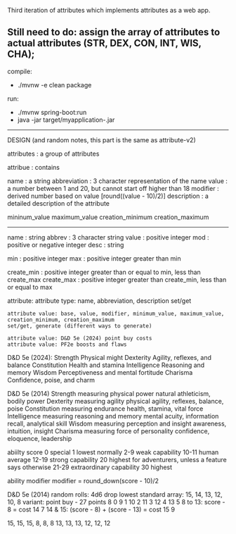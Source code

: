 Third iteration of attributes which implements attributes as a web app.

Still need to do: assign the array of attributes to actual attributes (STR, DEX, CON, INT, WIS, CHA);
---
compile:
- ./mvnw -e clean package

run:
- ./mvnw spring-boot:run
- java -jar target/myapplication-<version>.jar
---
DESIGN (and random notes, this part is the same as attribute-v2)

attributes
: a group of attributes

attribue
: contains

name
: a string
abbreviation
: 3 character representation of the name
value
: a number between 1 and 20, but cannot start off higher than 18
modifier
: derived number based on value [round((value - 10)/2)]
description
: a detailed description of the attribute

mininum_value
maximum_value
creation_minimum
creation_maximum

---
name		: string
abbrev		: 3 character string
value		: positive integer
mod		: positive or negative integer
desc		: string

min		: positive integer
max		: positive integer greater than min

create_min	: positive integer greater than or equal to min, less than create_max
create_max	: positive integer greater than create_min, less than or equal to max

attribute:
	attribute type:	name, abbreviation, description
	set/get

	attribute value: base, value, modifier, minimum_value, maximum_value, creation_minimum, creation_maximum
	set/get, generate (different ways to generate)

	attribute value: D&D 5e (2024) point buy costs
	attribute value: PF2e boosts and flaws


D&D 5e (2024):
Strength	Physical might
Dexterity	Agility, reflexes, and balance
Constitution	Health and stamina
Intelligence	Reasoning and memory
Wisdom		Perceptiveness and mental fortitude
Charisma	Confidence, poise, and charm

D&D 5e (2014)
Strength	measuring physical power		natural athleticism, bodily power
Dexterity	measuring agility			physical agility, reflexes, balance, poise
Constitution	measuring endurance			health, stamina, vital force
Intelligence	measuring reasoning and memory		mental acuity, information recall, analytical skill
Wisdom		measuring perception and insight	awareness, intuition, insight
Charisma	measuring force of personality		confidence, eloquence, leadership

abiilty score
0		special
1		lowest normally
2-9		weak capability
10-11		human average
12-19		strong capability
20		highest for adventurers, unless a feature says otherwise
21-29		extraordinary capability
30		highest

ability modifier
modifier = round_down(score - 10)/2


D&D 5e (2014)
random rolls: 4d6 drop lowest
standard array:	15, 14, 13, 12, 10, 8
variant: point buy - 27 points
	 8	0
	 9	1
	10	2
	11	3
	12	4
	13	5		8 to 13: score - 8 = cost
	14	7		14 & 15: (score - 8) + (score - 13) = cost
	15	9

15, 15, 15, 8, 8, 8
13, 13, 13, 12, 12, 12
